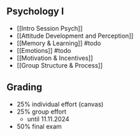 ## Psychology I
- [[Intro Session Psych]]
- [[Attitude Development and Perception]]
- [[Memory & Learning]] #todo
- [[Emotions]] #todo
- [[Motivation & Incentives]]
- [[Group Structure & Process]]

## Grading
- 25% individual effort (canvas)
- 25% group effort
	- until 11.11.2024
- 50% final exam
